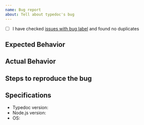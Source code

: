 ```yaml
---
name: Bug report
about: Tell about typedoc's bug
---
```

<!--
    Thank you for contributing to Typedoc! 
    
    First, please use a clear and descriptive title for the issue to identify the bug.

    Please be as specific as possible! Provide codes, sreenshots, repositories, explanations, issues, links ... anything that could describe your point.
-->

- [ ] I have checked [issues with bug label](https://github.com/TypeStrong/typedoc/labels/bug) and found no duplicates

## Expected Behavior
<!--
    According to your expectations, how is Typedoc supposed to work?
-->

## Actual Behavior
<!--
    What does Typedoc fail to do?  
-->

## Steps to reproduce the bug
<!--
    Tell us how we could reproduce the bug. Possible ways are providing:
    - Typedoc command (typedoc --out ...)
    - Configuration (typedoc.js or your custom option file)
    - Code that causes a bug in the documentation generated
    - Project (Github repository, CodePen, ...) where the issue can be reproduced.
-->

## Specifications
  - Typedoc version:
  - Node.js version:
  - OS:
